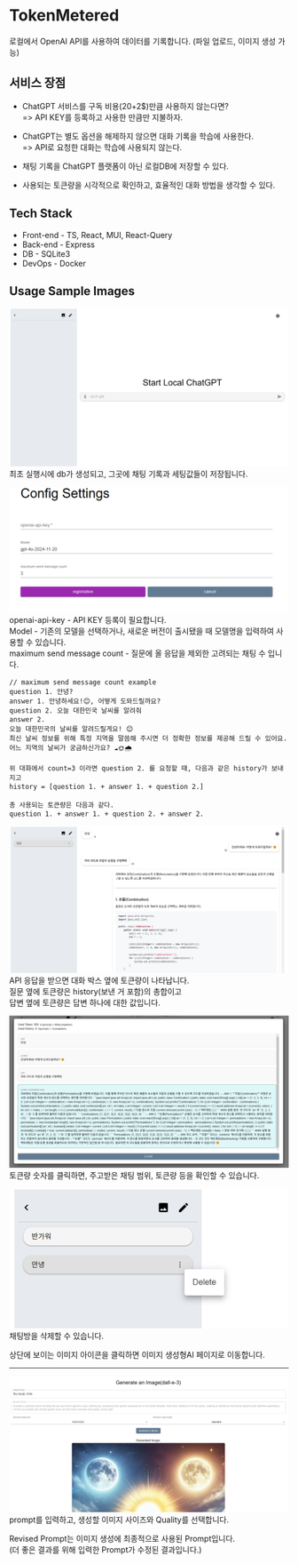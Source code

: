 # TokenMetered

로컬에서 OpenAI API를 사용하여 데이터를 기록합니다. (파일 업로드, 이미지 생성 가능)

## 서비스 장점

- ChatGPT 서비스를 구독 비용(20+2$)만큼 사용하지 않는다면?  
    => API KEY를 등록하고 사용한 만큼만 지불하자.
  
- ChatGPT는 별도 옵션을 해제하지 않으면 대화 기록을 학습에 사용한다.  
    => API로 요청한 대화는 학습에 사용되지 않는다.  

- 채팅 기록을 ChatGPT 플랫폼이 아닌 로컬DB에 저장할 수 있다.

- 사용되는 토큰량을 시각적으로 확인하고, 효율적인 대화 방법을 생각할 수 있다.

## Tech Stack
- Front-end - TS, React, MUI, React-Query
- Back-end - Express
- DB - SQLite3
- DevOps - Docker

## Usage Sample Images
![1](./readme_img/1.png)
최초 실행시에 db가 생성되고, 그곳에 채팅 기록과 세팅값들이 저장됩니다.

![1](./readme_img/2.png)  
openai-api-key - API KEY 등록이 필요합니다.  
Model - 기존의 모델을 선택하거나, 새로운 버전이 출시됐을 때 모델명을 입력하여 사용할 수 있습니다.  
maximum send message count - 질문에 올 응답을 제외한 고려되는 채팅 수 입니다.  
```
// maximum send message count example
question 1. 안녕?
answer 1. 안녕하세요!😊, 어떻게 도와드릴까요?
question 2. 오늘 대한민국 날씨를 알려줘
answer 2. 
오늘 대한민국의 날씨를 알려드릴게요! 😊
최신 날씨 정보를 위해 특정 지역을 말씀해 주시면 더 정확한 정보를 제공해 드릴 수 있어요.
어느 지역의 날씨가 궁금하신가요? ☁🌞🌧

위 대화에서 count=3 이라면 question 2. 를 요청할 때, 다음과 같은 history가 보내지고
history = [question 1. + answer 1. + question 2.] 

총 사용되는 토큰량은 다음과 같다.
question 1. + answer 1. + question 2. + answer 2.
```

![1](./readme_img/3.png)
API 응답을 받으면 대화 박스 옆에 토큰량이 나타납니다.  
질문 옆에 토큰량은 history(보낸 거 포함)의 총합이고  
답변 옆에 토큰량은 답변 하나에 대한 값입니다.

![1](./readme_img/4.png)
토큰량 숫자를 클릭하면, 주고받은 채팅 범위, 토큰량 등을 확인할 수 있습니다.

![1](./readme_img/5.png)  
채팅방을 삭제할 수 있습니다.  

상단에 보이는 이미지 아이콘을 클릭하면 이미지 생성형AI 페이지로 이동합니다.  

---
![1](./readme_img/6.png) 
prompt를 입력하고, 생성할 이미지 사이즈와 Quality를 선택합니다.  

Revised Prompt는 이미지 생성에 최종적으로 사용된 Prompt입니다.  
(더 좋은 결과를 위해 입력한 Prompt가 수정된 결과입니다.)